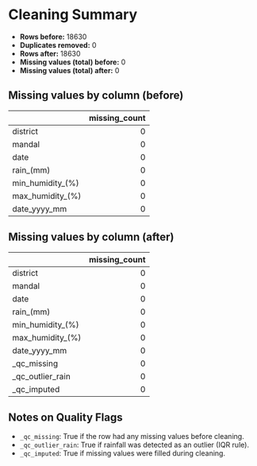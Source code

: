 # Cleaning Summary

- **Rows before:** 18630
- **Duplicates removed:** 0
- **Rows after:** 18630
- **Missing values (total) before:** 0
- **Missing values (total) after:** 0

## Missing values by column (before)

|                  |   missing_count |
|:-----------------|----------------:|
| district         |               0 |
| mandal           |               0 |
| date             |               0 |
| rain_(mm)        |               0 |
| min_humidity_(%) |               0 |
| max_humidity_(%) |               0 |
| date_yyyy_mm     |               0 |

## Missing values by column (after)

|                  |   missing_count |
|:-----------------|----------------:|
| district         |               0 |
| mandal           |               0 |
| date             |               0 |
| rain_(mm)        |               0 |
| min_humidity_(%) |               0 |
| max_humidity_(%) |               0 |
| date_yyyy_mm     |               0 |
| _qc_missing      |               0 |
| _qc_outlier_rain |               0 |
| _qc_imputed      |               0 |

## Notes on Quality Flags

- `_qc_missing`: True if the row had any missing values before cleaning.
- `_qc_outlier_rain`: True if rainfall was detected as an outlier (IQR rule).
- `_qc_imputed`: True if missing values were filled during cleaning.
